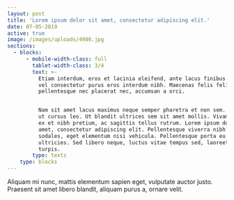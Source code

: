 ```yaml
---
layout: post
title: 'Lorem ipsum dolor sit amet, consectetur adipiscing elit.'
date: 07-05-2019
active: true
image: /images/uploads/4986.jpg
sections:
  - blocks:
      - mobile-width-class: full
        tablet-width-class: 3/4
        text: >-
          Etiam interdum, eros et lacinia eleifend, ante lacus finibus dolor,
          vel consectetur purus eros interdum nibh. Maecenas felis felis,
          pellentesque nec placerat nec, accumsan a orci.


          Nam sit amet lacus maximus neque semper pharetra et non sem. Integer
          ut cursus leo. Ut blandit ultrices sem sit amet mollis. Vivamus porta
          ex et nibh pretium, ac sagittis tellus rutrum. Lorem ipsum dolor sit
          amet, consectetur adipiscing elit. Pellentesque viverra nibh ut erat
          sodales, eget elementum nisi vehicula. Pellentesque porta eu augue eu
          ultricies. Sed libero neque, luctus vitae tempus sed, laoreet et
          turpis.
        type: texts
    type: blocks
---
```

Aliquam mi nunc, mattis elementum sapien eget, vulputate auctor justo. Praesent sit amet libero blandit, aliquam purus a, ornare velit.
